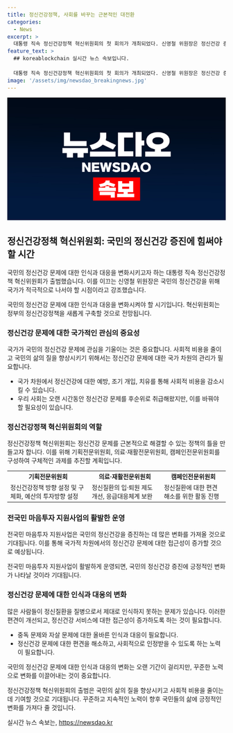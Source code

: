 ```yaml
---
title: 정신건강정책, 사회를 바꾸는 근본적인 대전환
categories:
  - News
excerpt: >
  대통령 직속 정신건강정책 혁신위원회의 첫 회의가 개최되었다. 신영철 위원장은 정신건강 증진에 집중할 시기라 강조했으며, 이를 통해 국가가 정신건강 문제에 적극적으로 대처해야 한다고 밝혔다. 혁신위원회는 지역 정신건강정책 시스템 구축, 재정체계 마련, 정신건강에 대한 편견 해소 등을 포함해 다양한 과제를 다룰 전망이다. 이에 따른 정신건강 증진 정책의 필요성과 혁신위원회의 역할에 대한 기대가 높아지고 있다.
feature_text: >
  ## koreablockchain 실시간 뉴스 속보입니다.

  대통령 직속 정신건강정책 혁신위원회의 첫 회의가 개최되었다. 신영철 위원장은 정신건강 증진에 집중할 시기라 강조했으며, 이를 통해 국가가 정신건강 문제에 적극적으로 대처해야 한다고 밝혔다. 혁신위원회는 지역 정신건강정책 시스템 구축, 재정체계 마련, 정신건강에 대한 편견 해소 등을 포함해 다양한 과제를 다룰 전망이다. 이에 따른 정신건강 증진 정책의 필요성과 혁신위원회의 역할에 대한 기대가 높아지고 있다.
image: '/assets/img/newsdao_breakingnews.jpg'
---
```


<p><img src="/assets/img/newsdao_breakingnews.jpg" alt="koreablockchain 속보" /></p>

<h2 data-ke-size="size26">정신건강정책 혁신위원회: 국민의 정신건강 증진에 힘써야 할 시간</h2>

<p>국민의 정신건강 문제에 대한 인식과 대응을 변화시키고자 하는 대통령 직속 정신건강정책 혁신위원회가 출범했습니다. 이를 이끄는 신영철 위원장은 국민의 정신건강을 위해 국가가 적극적으로 나서야 할 시점이라고 강조했습니다.</p>

<p data-ke-size="size16">국민의 정신건강 문제에 대한 인식과 대응을 변화시켜야 할 시기입니다. 혁신위원회는 정부의 정신건강정책을 새롭게 구축할 것으로 전망됩니다.</p>

<h3 data-ke-size="size24">정신건강 문제에 대한 국가적인 관심의 중요성</h3>

<p>국가가 국민의 정신건강 문제에 관심을 기울이는 것은 중요합니다. 사회적 비용을 줄이고 국민의 삶의 질을 향상시키기 위해서는 정신건강 문제에 대한 국가 차원의 관리가 필요합니다.</p>

<ul>
  <li>국가 차원에서 정신건강에 대한 예방, 조기 개입, 치유를 통해 사회적 비용을 감소시킬 수 있습니다.</li>
  <li>우리 사회는 오랜 시간동안 정신건강 문제를 후순위로 취급해왔지만, 이를 바꿔야 할 필요성이 있습니다.</li>
</ul>

<h3 data-ke-size="size24">정신건강정책 혁신위원회의 역할</h3>

<p>정신건강정책 혁신위원회는 정신건강 문제를 근본적으로 해결할 수 있는 정책의 틀을 만들고자 합니다. 이를 위해 기획전문위원회, 의료·재활전문위원회, 캠페인전문위원회를 구성하여 구체적인 과제를 추진할 계획입니다.</p>

<table>
  <tr>
    <td style="text-align: center; height: 17px;"><b>기획전문위원회</b></td>
    <td style="text-align: center; height: 17px;"><b>의료·재활전문위원회</b></td>
    <td style="text-align: center; height: 17px;"><b>캠페인전문위원회</b></td>
  </tr>
  <tr>
    <td>정신건강정책 방향 설정 및 구체화, 예산의 투자방향 설정</td>
    <td>정신질환의 입·퇴원 제도 개선, 응급대응체계 보완</td>
    <td>정신질환에 대한 편견 해소를 위한 활동 진행</td>
  </tr>
</table>

<h3 data-ke-size="size24">전국민 마음투자 지원사업의 활발한 운영</h3>

<p>전국민 마음투자 지원사업은 국민의 정신건강을 증진하는 데 많은 변화를 가져올 것으로 기대됩니다. 이를 통해 국가적 차원에서의 정신건강 문제에 대한 접근성이 증가할 것으로 예상됩니다.</p>

<p data-ke-size="size16">전국민 마음투자 지원사업이 활발하게 운영되면, 국민의 정신건강 증진에 긍정적인 변화가 나타날 것이라 기대됩니다.</p>

<h3 data-ke-size="size24">정신건강 문제에 대한 인식과 대응의 변화</h3>

<p>많은 사람들이 정신질환을 질병으로서 제대로 인식하지 못하는 문제가 있습니다. 이러한 편견이 개선되고, 정신건강 서비스에 대한 접근성이 증가하도록 하는 것이 필요합니다.</p>

<ul>
  <li>중독 문제와 자살 문제에 대한 올바른 인식과 대응이 필요합니다.</li>
  <li>정신건강 문제에 대한 편견을 해소하고, 사회적으로 인정받을 수 있도록 하는 노력이 필요합니다.</li>
</ul>

<p data-ke-size="size16">국민의 정신건강 문제에 대한 인식과 대응의 변화는 오랜 기간이 걸리지만, 꾸준한 노력으로 변화를 이끌어내는 것이 중요합니다.</p>

<p>정신건강정책 혁신위원회의 출범은 국민의 삶의 질을 향상시키고 사회적 비용을 줄이는데 기여할 것으로 기대됩니다. 꾸준하고 지속적인 노력이 향후 국민들의 삶에 긍정적인 변화를 가져다 줄 것입니다.</p>
실시간 뉴스 속보는, <a href="https://newsdao.kr" rel="dofollow">https://newsdao.kr</a>


